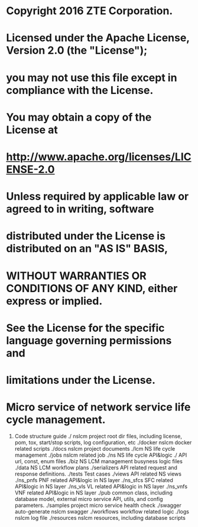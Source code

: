 # Copyright 2016 ZTE Corporation.
#
# Licensed under the Apache License, Version 2.0 (the "License");
# you may not use this file except in compliance with the License.
# You may obtain a copy of the License at
#
#         http://www.apache.org/licenses/LICENSE-2.0
#
# Unless required by applicable law or agreed to in writing, software
# distributed under the License is distributed on an "AS IS" BASIS,
# WITHOUT WARRANTIES OR CONDITIONS OF ANY KIND, either express or implied.
# See the License for the specific language governing permissions and
# limitations under the License.

# Micro service of network service life cycle management.

1. Code structure guide
   ./           nslcm project root dir files, including license, pom, tox, start/stop scripts, log configuration, etc
   ./docker     nslcm docker related scripts
   ./docs       nslcm project documents
   ./lcm        NS life cycle management
       ./jobs      nslcm related job
       ./ns        NS life cycle API&logic
             ./               API url, const, enum files
             ./biz            NS LCM management busyness logic files
             ./data           NS LCM workflow plans
             ./serializers    API related request and response definitions.
             ./tests          Test cases
             ./views          API related NS views
       ./ns_pnfs   PNF related API&logic in NS layer
       ./ns_sfcs   SFC related API&logic in NS layer
       ./ns_vls    VL related API&logic in NS layer
       ./ns_vnfs   VNF related API&logic in NS layer
       ./pub       common class, including database model, external micro service API, utils, and config parameters.
       ./samples   project micro service health check
       ./swagger   auto-generate nslcm swagger
       ./workflows workflow related logic
   ./logs       nslcm log file
   ./resources  nslcm resources, including database scripts
